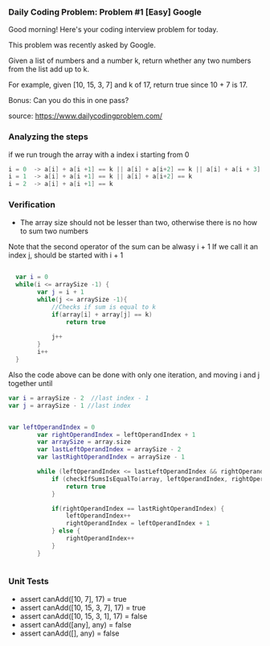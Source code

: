 ### Daily Coding Problem: Problem #1 [Easy] Google

Good morning! Here's your coding interview problem for today.

This problem was recently asked by Google.

Given a list of numbers and a number k, return whether any two numbers from the list add up to k.

For example, given [10, 15, 3, 7] and k of 17, return true since 10 + 7 is 17.

Bonus: Can you do this in one pass?

source: https://www.dailycodingproblem.com/



### Analyzing the steps

if we run trough the array with a index i starting from 0
```kotlin
i = 0  -> a[i] + a[i +1] == k || a[i] + a[i+2] == k || a[i] + a[i + 3] == k
i = 1  -> a[i] + a[i +1] == k || a[i] + a[i+2] == k
i = 2  -> a[i] + a[i +1] == k
```

### Verification 

* The array size should not be lesser than two, otherwise there is no how to sum two numbers


Note that the second operator of the sum can be alwasy i + 1
If we call it an index j, should be started with i + 1

```kotlin
  
  var i = 0
  while(i <= arraySize -1) {
		var j = i + 1
		while(j <= arraySize -1){
			//Checks if sum is equal to k
			if(array[i] + array[j] == k)
				return true
				
			j++	
		}
		i++
  }
```
Also the code above can be done with only one iteration, and moving i and j together until 

```kotlin
var i = arraySize - 2  //last index - 1
var j = arraySize - 1 //last index
```

```kotlin

var leftOperandIndex = 0
        var rightOperandIndex = leftOperandIndex + 1
        var arraySize = array.size
        var lastLeftOperandIndex = arraySize - 2
        var lastRightOperandIndex = arraySize - 1

        while (leftOperandIndex <= lastLeftOperandIndex && rightOperandIndex <= lastRightOperandIndex) {
            if (checkIfSumsIsEqualTo(array, leftOperandIndex, rightOperandIndex, k)) {
                return true
            }

            if(rightOperandIndex == lastRightOperandIndex) {
                leftOperandIndex++
                rightOperandIndex = leftOperandIndex + 1
            } else {
                rightOperandIndex++
            }
        }
	
```

### Unit Tests

* assert canAdd([10, 7], 17) = true
* assert canAdd([10, 15, 3, 7], 17) = true
* assert canAdd([10, 15, 3, 1], 17) = false
* assert canAdd([any], any) = false
* assert canAdd([], any) = false


